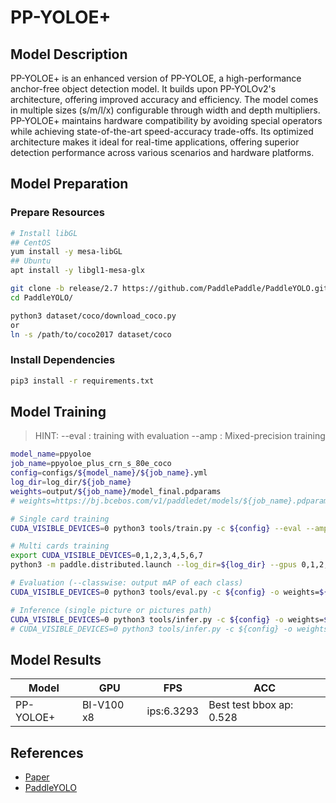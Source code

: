# PP-YOLOE+

## Model Description

PP-YOLOE+ is an enhanced version of PP-YOLOE, a high-performance anchor-free object detection model. It builds upon
PP-YOLOv2's architecture, offering improved accuracy and efficiency. The model comes in multiple sizes (s/m/l/x)
configurable through width and depth multipliers. PP-YOLOE+ maintains hardware compatibility by avoiding special
operators while achieving state-of-the-art speed-accuracy trade-offs. Its optimized architecture makes it ideal for
real-time applications, offering superior detection performance across various scenarios and hardware platforms.

## Model Preparation

### Prepare Resources

```bash
# Install libGL
## CentOS
yum install -y mesa-libGL
## Ubuntu
apt install -y libgl1-mesa-glx

git clone -b release/2.7 https://github.com/PaddlePaddle/PaddleYOLO.git
cd PaddleYOLO/

python3 dataset/coco/download_coco.py
or
ln -s /path/to/coco2017 dataset/coco
```

### Install Dependencies

```bash
pip3 install -r requirements.txt
```

## Model Training

> HINT:
> --eval : training with evaluation
> --amp  : Mixed-precision training

```bash
model_name=ppyoloe
job_name=ppyoloe_plus_crn_s_80e_coco
config=configs/${model_name}/${job_name}.yml
log_dir=log_dir/${job_name}
weights=output/${job_name}/model_final.pdparams
# weights=https://bj.bcebos.com/v1/paddledet/models/${job_name}.pdparams

# Single card training
CUDA_VISIBLE_DEVICES=0 python3 tools/train.py -c ${config} --eval --amp

# Multi cards training
export CUDA_VISIBLE_DEVICES=0,1,2,3,4,5,6,7
python3 -m paddle.distributed.launch --log_dir=${log_dir} --gpus 0,1,2,3,4,5,6,7 tools/train.py -c ${config} --eval --amp

# Evaluation (--classwise: output mAP of each class)
CUDA_VISIBLE_DEVICES=0 python3 tools/eval.py -c ${config} -o weights=${weights} --classwise

# Inference (single picture or pictures path)
CUDA_VISIBLE_DEVICES=0 python3 tools/infer.py -c ${config} -o weights=${weights} --infer_img=demo/000000014439_640x640.jpg --draw_threshold=0.5
# CUDA_VISIBLE_DEVICES=0 python3 tools/infer.py -c ${config} -o weights=${weights} --infer_dir=demo/ --draw_threshold=0.5
```

## Model Results

| Model     | GPU        | FPS        | ACC                      |
|-----------|------------|------------|--------------------------|
| PP-YOLOE+ | BI-V100 x8 | ips:6.3293 | Best test bbox ap: 0.528 |

## References

- [Paper](https://arxiv.org/pdf/2203.16250v3.pdf)
- [PaddleYOLO](https://github.com/PaddlePaddle/PaddleYOLO)
